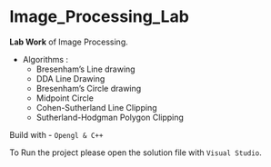 # Image_Processing_Lab

**Lab Work** of Image Processing.
* Algorithms :
	* Bresenham’s Line drawing
	* DDA Line Drawing
	* Bresenham’s Circle drawing
	* Midpoint Circle
	* Cohen-Sutherland Line Clipping
	* Sutherland-Hodgman Polygon Clipping

Build with - `Opengl & C++`


To Run the project please open the solution file with `Visual Studio`.